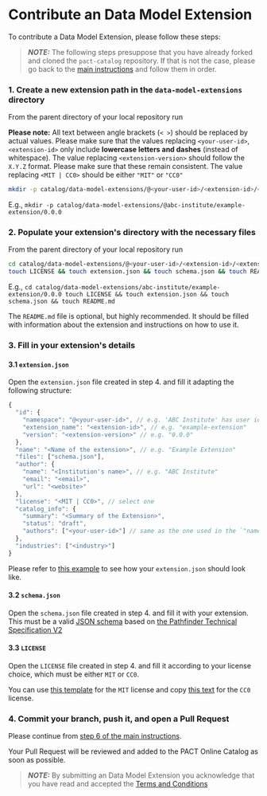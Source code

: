 # Contribute an Data Model Extension

To contribute a Data Model Extension, please follow these steps:

> **_NOTE:_** The following steps presuppose that you have already forked and cloned the `pact-catalog` repository. If that is not the case, please go back to the [main instructions](/README.md) and follow them in order.

### 1. Create a new extension path in the `data-model-extensions` directory

From the parent directory of your local repository run

<strong>Please note:</strong> All text between angle brackets (`< >`) should be replaced by actual values. Please make sure that the values replacing `<your-user-id>`, `<extension-id>` only include <strong>lowercase letters and dashes</strong> (instead of whitespace). The value replacing `<extension-version>` should follow the `X.Y.Z` format. Please make sure that these remain consistent. The value replacing `<MIT | CC0>` should be either `"MIT"` or `"CC0"`


```sh
mkdir -p catalog/data-model-extensions/@<your-user-id>/<extension-id>/<extension-version>
```

E.g., `mkdir -p catalog/data-model-extensions/@abc-institute/example-extension/0.0.0`

### 2. Populate your extension's directory with the necessary files

From the parent directory of your local repository run

```sh
cd catalog/data-model-extensions/@<your-user-id>/<extension-id>/<extension-version>
touch LICENSE && touch extension.json && touch schema.json && touch README.md
```

E.g., `cd catalog/data-model-extensions/abc-institute/example-extension/0.0.0
touch LICENSE && touch extension.json && touch schema.json && touch README.md`

The `README.md` file is optional, but highly recommended. It should be filled with information about the extension and instructions on how to use it.

### 3. Fill in your extension's details

#### 3.1 `extension.json`

Open the `extension.json` file created in step 4. and fill it adapting the following structure:

```javascript
{
  "id": {
    "namespace": "@<your-user-id>", // e.g. 'ABC Institute' has user id "abc-institute" or "abc"
    "extension_name": "<extension-id>", // e.g. "example-extension"
    "version": "<extension-version>" // e.g. "0.0.0"
  },
  "name": "<Name of the extension>", // e.g. "Example Extension"
  "files": ["schema.json"],
  "author": {
    "name": "<Institution's name>", // e.g. "ABC Institute"
    "email": "<email>",
    "url": "<website>"
  },
  "license": "<MIT | CC0>", // select one
  "catalog_info": {
    "summary": "<Summary of the Extension>",
    "status": "draft",
    "authors": ["<your-user-id>"] // same as the one used in the `"namespace"` field (without '@')
  },
  "industries": ["<industry>"]
}
```

Please refer to [this example](./catalog/examples/data-model-extensions/@example-institution/example-extension/0.0.0/extension.json) to see how your `extension.json` should look like.


#### 3.2 `schema.json`

Open the `schema.json` file created in step 4. and fill it with your extension. This must be a valid [JSON schema](https://json-schema.org) based on [the Pathfinder Technical Specification V2](https://wbcsd.github.io/tr/2023/data-exchange-protocol-20230314/)

#### 3.3 `LICENSE`

Open the `LICENSE` file created in step 4. and fill it according to your license choice, which must be either `MIT` or `CC0`.

You can use [this template](https://github.com/sine-fdn/pact-catalog-frontend/blob/main/frontend/utils/MIT.txt) for the `MIT` license and copy [this text](https://github.com/sine-fdn/pact-catalog-frontend/blob/main/frontend/utils/CC0.txt) for the `CC0` license.

### 4. Commit your branch, push it, and open a Pull Request

Please continue from [step 6 of the main instructions](/README.md#4-commit-and-push-your-branch).


Your Pull Request will be reviewed and added to the PACT Online Catalog as soon as possible.

> **_NOTE:_** By submitting an Data Model Extension you acknowledge that you have read and accepted the [Terms and Conditions](/catalog/legal/TERMSANDCONDITIONS.md)
